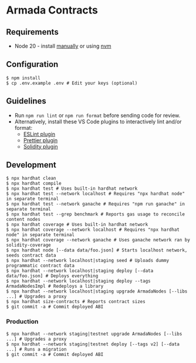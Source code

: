# Armada Contracts

## Requirements

- Node 20 - install [manually](https://nodejs.org/en/download/) or using
  [nvm](https://github.com/nvm-sh/nvm#install--update-script)

## Configuration

```shell
$ npm install
$ cp .env.example .env # Edit your keys (optional)
```

## Guidelines

- Run `npm run lint` or `npm run format` before sending code for review.
- Alternatively, install these VS Code plugins to interactively lint and/or format:
  - [ESLint plugin](https://marketplace.visualstudio.com/items?itemName=dbaeumer.vscode-eslint)
  - [Prettier plugin](https://marketplace.visualstudio.com/items?itemName=esbenp.prettier-vscode)
  - [Solidity plugin](https://marketplace.visualstudio.com/items?itemName=JuanBlanco.solidity)

## Development

```shell
$ npx hardhat clean
$ npx hardhat compile
$ npx hardhat test # Uses built-in hardhat network
$ npx hardhat test --network localhost # Requires "npx hardhat node" in separate terminal
$ npx hardhat test --network ganache # Requires "npm run ganache" in separate terminal
$ npx hardhat test --grep benchmark # Reports gas usage to reconcile content nodes
$ npx hardhat coverage # Uses built-in hardhat network
$ npx hardhat coverage --network localhost # Requires "npx hardhat node" in separate terminal
$ npx hardhat coverage --network ganache # Uses ganache network ran by solidity-coverage
$ npx hardhat node [--data data/foo.json] # Starts localhost network, seeds contract data
$ npx hardhat --network localhost|staging seed # Uploads dummy programmatic contract data
$ npx hardhat --network localhost|staging deploy [--data data/foo.json] # Deploys everything
$ npx hardhat --network localhost|staging deploy --tags ArmadaNodesImpl # Redeploys a library
$ npx hardhat --network localhost|staging upgrade ArmadaNodes [--libs ...] # Upgrades a proxy
$ npx hardhat size-contracts # Reports contract sizes
$ git commit -a # Commit deployed ABI
```

### Production

```shell
$ npx hardhat --network staging|testnet upgrade ArmadaNodes [--libs ...] # Upgrades a proxy
$ npx hardhat --network staging|testnet deploy [--tags v2] [--data ...] # Runs a migration
$ git commit -a # Commit deployed ABI
```
